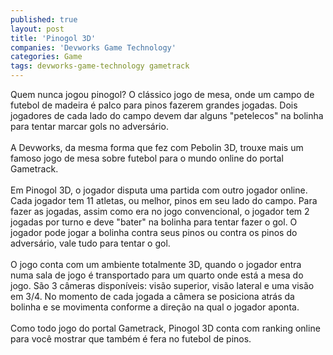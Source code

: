```yaml
---
published: true
layout: post
title: 'Pinogol 3D'
companies: 'Devworks Game Technology'
categories: Game
tags: devworks-game-technology gametrack
---
```

Quem nunca jogou pinogol? O cl&aacute;ssico jogo de mesa, onde um campo de futebol de madeira &eacute; palco para pinos fazerem grandes jogadas. Dois jogadores de cada lado do campo devem dar alguns  &quot;petelecos&quot; na bolinha para tentar marcar gols no advers&aacute;rio.<br /><br />A Devworks, da mesma forma que fez com Pebolin 3D, trouxe mais um famoso jogo de mesa sobre futebol para o mundo online do portal Gametrack.<br /><br />Em Pinogol 3D, o jogador disputa uma partida com outro jogador online. Cada jogador tem 11 atletas, ou melhor, pinos em seu lado do campo. Para fazer as jogadas, assim como era no jogo convencional, o jogador tem 2 jogadas por turno e deve &quot;bater&quot; na bolinha para tentar fazer o gol. O jogador pode jogar a bolinha contra seus pinos ou contra os pinos do advers&aacute;rio, vale tudo para tentar o gol.<br /><br />O jogo conta com um ambiente totalmente 3D, quando o jogador entra numa sala de jogo &eacute; transportado para um quarto onde est&aacute; a mesa do jogo. S&atilde;o 3 c&acirc;meras dispon&iacute;veis: vis&atilde;o superior, vis&atilde;o lateral e uma vis&atilde;o em 3/4. No momento de cada jogada a c&acirc;mera se posiciona atr&aacute;s da bolinha e se movimenta conforme a dire&ccedil;&atilde;o na qual o jogador aponta.<br /><br />Como todo jogo do portal Gametrack, Pinogol 3D conta com ranking online para voc&ecirc; mostrar que tamb&eacute;m &eacute; fera no futebol de pinos.